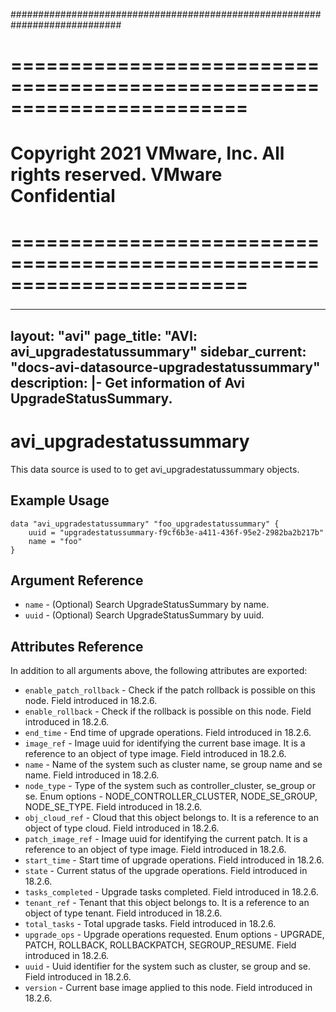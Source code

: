 ############################################################################
# ========================================================================
# Copyright 2021 VMware, Inc.  All rights reserved. VMware Confidential
# ========================================================================
###

<!--
    Copyright 2021 VMware, Inc.
    SPDX-License-Identifier: Mozilla Public License 2.0
-->
---
layout: "avi"
page_title: "AVI: avi_upgradestatussummary"
sidebar_current: "docs-avi-datasource-upgradestatussummary"
description: |-
  Get information of Avi UpgradeStatusSummary.
---

# avi_upgradestatussummary

This data source is used to to get avi_upgradestatussummary objects.

## Example Usage

```hcl
data "avi_upgradestatussummary" "foo_upgradestatussummary" {
    uuid = "upgradestatussummary-f9cf6b3e-a411-436f-95e2-2982ba2b217b"
    name = "foo"
}
```

## Argument Reference

* `name` - (Optional) Search UpgradeStatusSummary by name.
* `uuid` - (Optional) Search UpgradeStatusSummary by uuid.

## Attributes Reference

In addition to all arguments above, the following attributes are exported:

* `enable_patch_rollback` - Check if the patch rollback is possible on this node. Field introduced in 18.2.6.
* `enable_rollback` - Check if the rollback is possible on this node. Field introduced in 18.2.6.
* `end_time` - End time of upgrade operations. Field introduced in 18.2.6.
* `image_ref` - Image uuid for identifying the current base image. It is a reference to an object of type image. Field introduced in 18.2.6.
* `name` - Name of the system such as cluster name, se group name and se name. Field introduced in 18.2.6.
* `node_type` - Type of the system such as controller_cluster, se_group or se. Enum options - NODE_CONTROLLER_CLUSTER, NODE_SE_GROUP, NODE_SE_TYPE. Field introduced in 18.2.6.
* `obj_cloud_ref` - Cloud that this object belongs to. It is a reference to an object of type cloud. Field introduced in 18.2.6.
* `patch_image_ref` - Image uuid for identifying the current patch. It is a reference to an object of type image. Field introduced in 18.2.6.
* `start_time` - Start time of upgrade operations. Field introduced in 18.2.6.
* `state` - Current status of the upgrade operations. Field introduced in 18.2.6.
* `tasks_completed` - Upgrade tasks completed. Field introduced in 18.2.6.
* `tenant_ref` - Tenant that this object belongs to. It is a reference to an object of type tenant. Field introduced in 18.2.6.
* `total_tasks` - Total upgrade tasks. Field introduced in 18.2.6.
* `upgrade_ops` - Upgrade operations requested. Enum options - UPGRADE, PATCH, ROLLBACK, ROLLBACKPATCH, SEGROUP_RESUME. Field introduced in 18.2.6.
* `uuid` - Uuid identifier for the system such as cluster, se group and se. Field introduced in 18.2.6.
* `version` - Current base image applied to this node. Field introduced in 18.2.6.

